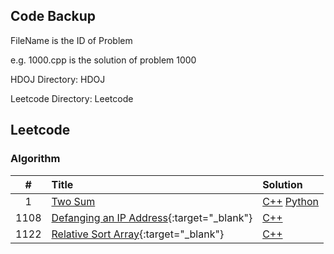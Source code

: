 ## Code Backup

FileName is the ID of Problem

e.g. 1000.cpp is the solution of problem 1000

HDOJ Directory: HDOJ

Leetcode Directory: Leetcode

## Leetcode

### Algorithm

| # | Title | Solution |
|:-:| :---- | :------- |
| 1 |<a href="https://leetcode.com/problems/two-sum">Two Sum</a>|[C++](./Leetcode/1.cpp) [Python](./Leetcode/1.py)
|1108|[Defanging an IP Address](https://leetcode.com/problems/defanging-an-ip-address){:target="_blank"}|[C++](./Leetcode/1108.cpp)
|1122|[Relative Sort Array](https://leetcode.com/problems/relative-sort-array/){:target="_blank"}|[C++](./Leetcode/1122.cpp)
